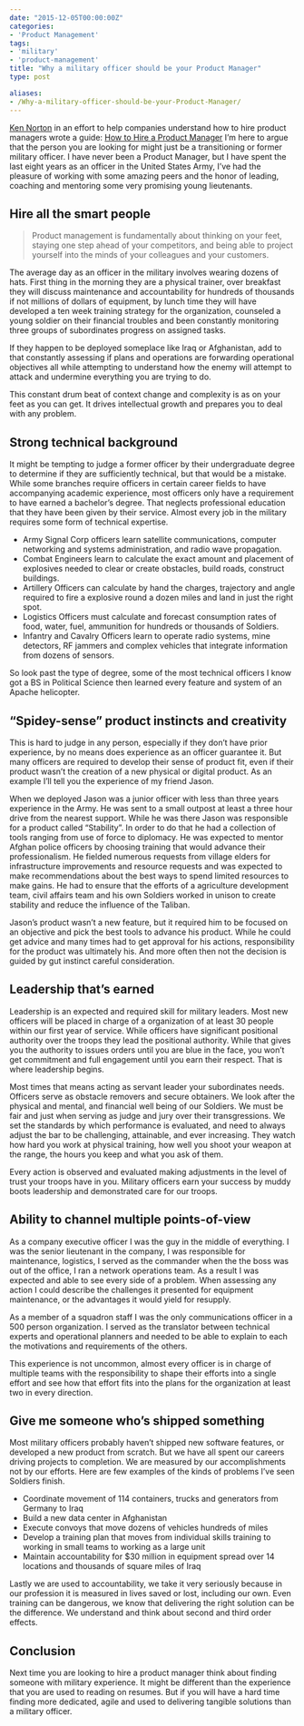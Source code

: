 ```yaml
---
date: "2015-12-05T00:00:00Z"
categories: 
- 'Product Management'
tags: 
- 'military'
- 'product-management'
title: "Why a military officer should be your Product Manager"
type: post

aliases: 
- /Why-a-military-officer-should-be-your-Product-Manager/
---
```


[Ken Norton](https://medium.com/u/990da511b420) in an effort to help companies understand how to hire product managers wrote a guide: [How to Hire a Product Manager](https://www.kennorton.com/essays/productmanager.html) I’m here to argue that the person you are looking for might just be a transitioning or former military officer. I have never been a Product Manager, but I have spent the last eight years as an officer in the United States Army, I’ve had the pleasure of working with some amazing peers and the honor of leading, coaching and mentoring some very promising young lieutenants.

## Hire all the smart people

> Product management is fundamentally about thinking on your feet, staying one step ahead of your competitors, and being able to project yourself into the minds of your colleagues and your customers.

The average day as an officer in the military involves wearing dozens of hats. First thing in the morning they are a physical trainer, over breakfast they will discuss maintenance and accountability for hundreds of thousands if not millions of dollars of equipment, by lunch time they will have developed a ten week training strategy for the organization, counseled a young soldier on their financial troubles and been constantly monitoring three groups of subordinates progress on assigned tasks.

If they happen to be deployed someplace like Iraq or Afghanistan, add to that constantly assessing if plans and operations are forwarding operational objectives all while attempting to understand how the enemy will attempt to attack and undermine everything you are trying to do.

This constant drum beat of context change and complexity is as on your feet as you can get. It drives intellectual growth and prepares you to deal with any problem.

## Strong technical background

It might be tempting to judge a former officer by their undergraduate degree to determine if they are sufficiently technical, but that would be a mistake. While some branches require officers in certain career fields to have accompanying academic experience, most officers only have a requirement to have earned a bachelor’s degree. That neglects professional education that they have been given by their service. Almost every job in the military requires some form of technical expertise.

* Army Signal Corp officers learn satellite communications, computer networking and systems administration, and radio wave propagation.
* Combat Engineers learn to calculate the exact amount and placement of explosives needed to clear or create obstacles, build roads, construct buildings.
* Artillery Officers can calculate by hand the charges, trajectory and angle required to fire a explosive round a dozen miles and land in just the right spot.
* Logistics Officers must calculate and forecast consumption rates of food, water, fuel, ammunition for hundreds or thousands of Soldiers.
* Infantry and Cavalry Officers learn to operate radio systems, mine detectors, RF jammers and complex vehicles that integrate information from dozens of sensors.

So look past the type of degree, some of the most technical officers I know got a BS in Political Science then learned every feature and system of an Apache helicopter.</p>

## “Spidey-sense” product instincts and creativity

This is hard to judge in any person, especially if they don’t have prior experience, by no means does experience as an officer guarantee it. But many officers are required to develop their sense of product fit, even if their product wasn’t the creation of a new physical or digital product. As an example I’ll tell you the experience of my friend Jason.

When we deployed Jason was a junior officer with less than three years experience in the Army. He was sent to a small outpost at least a three hour drive from the nearest support. While he was there Jason was responsible for a product called “Stability”. In order to do that he had a collection of tools ranging from use of force to diplomacy. He was expected to mentor Afghan police officers by choosing training that would advance their professionalism. He fielded numerous requests from village elders for infrastructure improvements and resource requests and was expected to make recommendations about the best ways to spend limited resources to make gains. He had to ensure that the efforts of a agriculture development team, civil affairs team and his own Soldiers worked in unison to create stability and reduce the influence of the Taliban.

Jason’s product wasn’t a new feature, but it required him to be focused on an objective and pick the best tools to advance his product. While he could get advice and many times had to get approval for his actions, responsibility for the product was ultimately his. And more often then not the decision is guided by gut instinct careful consideration.

## Leadership that’s earned

Leadership is an expected and required skill for military leaders. Most new officers will be placed in charge of a organization of at least 30 people within our first year of service. While officers have significant positional authority over the troops they lead the positional authority. While that gives you the authority to issues orders until you are blue in the face, you won’t get commitment and full engagement until you earn their respect. That is where leadership begins.

Most times that means acting as servant leader your subordinates needs. Officers serve as obstacle removers and secure obtainers. We look after the physical and mental, and financial well being of our Soldiers. We must be fair and just when serving as judge and jury over their transgressions. We set the standards by which performance is evaluated, and need to always adjust the bar to be challenging, attainable, and ever increasing. They watch how hard you work at physical training, how well you shoot your weapon at the range, the hours you keep and what you ask of them.

Every action is observed and evaluated making adjustments in the level of trust your troops have in you. Military officers earn your success by muddy boots leadership and demonstrated care for our troops.

## Ability to channel multiple points-of-view

As a company executive officer I was the guy in the middle of everything. I was the senior lieutenant in the company, I was responsible for maintenance, logistics, I served as the commander when the the boss was out of the office, I ran a network operations team. As a result I was expected and able to see every side of a problem. When assessing any action I could describe the challenges it presented for equipment maintenance, or the advantages it would yield for resupply.

As a member of a squadron staff I was the only communications officer in a 500 person organization. I served as the translator between technical experts and operational planners and needed to be able to explain to each the motivations and requirements of the others.

This experience is not uncommon, almost every officer is in charge of multiple teams with the responsibility to shape their efforts into a single effort and see how that effort fits into the plans for the organization at least two in every direction.

## Give me someone who’s shipped something

Most military officers probably haven’t shipped new software features, or developed a new product from scratch. But we have all spent our careers driving projects to completion. We are measured by our accomplishments not by our efforts. Here are few examples of the kinds of problems I’ve seen Soldiers finish.

* Coordinate movement of 114 containers, trucks and generators from Germany to Iraq
* Build a new data center in Afghanistan
* Execute convoys that move dozens of vehicles hundreds of miles
* Develop a training plan that moves from individual skills training to working in small teams to working as a large unit
* Maintain accountability for $30 million in equipment spread over 14 locations and thousands of square miles of Iraq

Lastly we are used to accountability, we take it very seriously because in our profession it is measured in lives saved or lost, including our own. Even training can be dangerous, we know that delivering the right solution can be the difference. We understand and think about second and third order effects.

## Conclusion

Next time you are looking to hire a product manager think about finding someone with military experience. It might be different than the experience that you are used to reading on resumes. But if you will have a hard time finding more dedicated, agile and used to delivering tangible solutions than a military officer.
